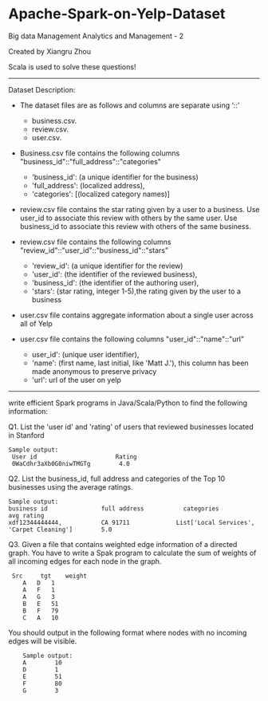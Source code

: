 # Apache-Spark-on-Yelp-Dataset
Big data Management Analytics and Management - 2

Created by Xiangru Zhou

Scala is used to solve these questions!

*******************************
Dataset Description:

* The dataset files are as follows and columns are separate using ‘::’ 
   * business.csv.
   * review.csv.
   * user.csv.
   
* Business.csv file contains the following columns "business_id"::"full_address"::"categories"
   * 'business_id': (a unique identifier for the business)
   * 'full_address': (localized address), 
   * 'categories': [(localized category names)] 
   
* review.csv file contains the star rating given by a user to a business. Use user_id to associate this review with others by the same user. Use business_id to associate this review with others of the same business. 

* review.csv file contains the following columns "review_id"::"user_id"::"business_id"::"stars"
   * 'review_id': (a unique identifier for the review)
   * 'user_id': (the identifier of the reviewed business), 
   * 'business_id': (the identifier of the authoring user), 
   * 'stars': (star rating, integer 1-5),the rating given by the user to a business

* user.csv file contains aggregate information about a single user across all of Yelp

* user.csv file contains the following columns "user_id"::"name"::"url"
   * user_id': (unique user identifier), 
   * 'name': (first name, last initial, like 'Matt J.'), this column has been made anonymous to preserve privacy 
   * 'url': url of the user on yelp
*******************************
write efficient Spark programs in Java/Scala/Python to find the following information:

Q1. List the 'user id' and 'rating' of users that reviewed businesses located in Stanford 

    Sample output:                                                    
     User id                      Rating
     0WaCdhr3aXb0G0niwTMGTg        4.0

Q2. List the business_id, full address and categories of the Top 10 businesses using the average ratings. 

    Sample output:
    business id               full address           categories                                    avg rating
    xdf12344444444,           CA 91711             List['Local Services', 'Carpet Cleaning']       	5.0
    
Q3. Given a file that contains weighted edge information of a directed graph. You have to write a Spak program to calculate the sum of weights of all incoming edges for each node in the graph.

     Src	 tgt 	weight 
        A 	D 	1 
        A 	F 	1 
        A 	G 	3 
        B 	E 	51 
        B 	F 	79 
        C 	A 	10
        
You should output in the following format where nodes with no incoming edges will be visible.

        Sample output:
        A        10
        D        1
        E        51 
        F 	     80
        G        3



   





